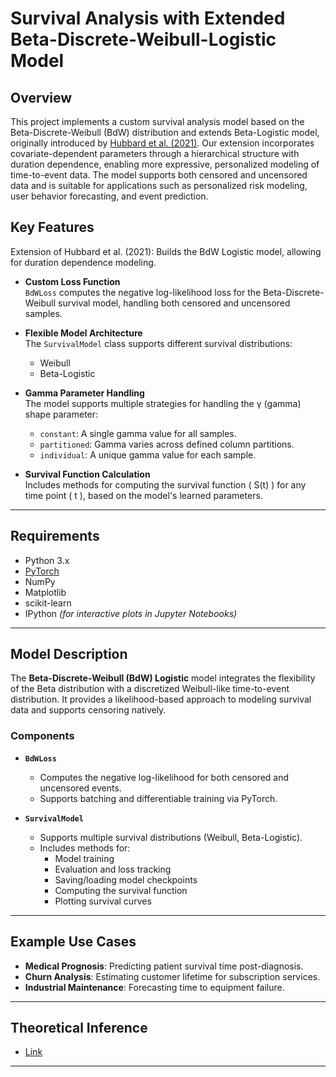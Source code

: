 # Survival Analysis with Extended Beta-Discrete-Weibull-Logistic Model

## Overview

This project implements a custom survival analysis model based on the Beta-Discrete-Weibull (BdW) distribution and extends Beta-Logistic model, originally introduced by [Hubbard et al. (2021)](https://proceedings.mlr.press/v146/hubbard21a.html). Our extension incorporates covariate-dependent parameters through a hierarchical structure with duration dependence, enabling more expressive, personalized modeling of time-to-event data. The model supports both censored and uncensored data and is suitable for applications such as personalized risk modeling, user behavior forecasting, and event prediction.

## Key Features
Extension of Hubbard et al. (2021): Builds the BdW Logistic model, allowing for duration dependence modeling.


- **Custom Loss Function**  
  `BdWLoss` computes the negative log-likelihood loss for the Beta-Discrete-Weibull survival model, handling both censored and uncensored samples.

- **Flexible Model Architecture**  
  The `SurvivalModel` class supports different survival distributions:
  - Weibull
  - Beta-Logistic

- **Gamma Parameter Handling**  
  The model supports multiple strategies for handling the γ (gamma) shape parameter:
  - `constant`: A single gamma value for all samples.
  - `partitioned`: Gamma varies across defined column partitions.
  - `individual`: A unique gamma value for each sample.

- **Survival Function Calculation**  
  Includes methods for computing the survival function \( S(t) \) for any time point \( t \), based on the model's learned parameters.

---

## Requirements

- Python 3.x  
- [PyTorch](https://pytorch.org/)  
- NumPy  
- Matplotlib  
- scikit-learn  
- IPython *(for interactive plots in Jupyter Notebooks)*

---

## Model Description

The **Beta-Discrete-Weibull (BdW) Logistic** model integrates the flexibility of the Beta distribution with a discretized Weibull-like time-to-event distribution. It provides a likelihood-based approach to modeling survival data and supports censoring natively.

### Components

- **`BdWLoss`**
  - Computes the negative log-likelihood for both censored and uncensored events.
  - Supports batching and differentiable training via PyTorch.

- **`SurvivalModel`**
  - Supports multiple survival distributions (Weibull, Beta-Logistic).
  - Includes methods for:
    - Model training
    - Evaluation and loss tracking
    - Saving/loading model checkpoints
    - Computing the survival function
    - Plotting survival curves

---

## Example Use Cases

- **Medical Prognosis**: Predicting patient survival time post-diagnosis.
- **Churn Analysis**: Estimating customer lifetime for subscription services.
- **Industrial Maintenance**: Forecasting time to equipment failure.

---

## Theoretical Inference
- [Link](https://github.com/GerasimovSergey2001/BdWLogisticModel/blob/main/BdWLogistic.pdf)
---
